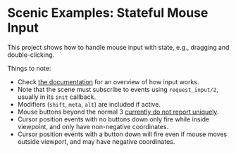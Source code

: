 # Scenic Examples: Stateful Mouse Input

This project shows how to handle mouse input with state, e.g., dragging and double-clicking.

Things to note:

* Check [the documentation](https://hexdocs.pm/scenic/overview_scene.html#user-input) for an overview of how input works.
* Note that the scene must subscribe to events using `request_input/2`, usually in its `init` callback.
* Modifiers (`shift`, `meta`, `alt`) are included if active.
* Mouse buttons beyond the normal 3 [currently do not report uniquely](https://github.com/boydm/scenic/issues/258).
* Cursor position events with no buttons down only fire while inside viewpoint, and only have non-negative coordinates.
* Cursor position events with a button down will fire even if mouse moves outside viewport, and may have negative coordinates.